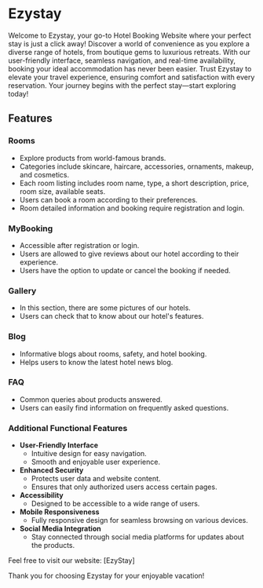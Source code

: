 # Ezystay

Welcome to Ezystay, your go-to Hotel Booking Website where your perfect stay is just a click away! Discover a world of convenience as you explore a diverse range of hotels, from boutique gems to luxurious retreats. With our user-friendly interface, seamless navigation, and real-time availability, booking your ideal accommodation has never been easier. Trust Ezystay to elevate your travel experience, ensuring comfort and satisfaction with every reservation. Your journey begins with the perfect stay—start exploring today!

## Features

### Rooms

- Explore products from world-famous brands.
- Categories include skincare, haircare, accessories, ornaments, makeup, and cosmetics.
- Each room listing includes room name, type, a short description, price, room size, available seats.
- Users can book a room according to their preferences.
- Room detailed information and booking require registration and login.

### MyBooking

- Accessible after registration or login.
- Users are allowed to give reviews about our hotel according to their experience.
- Users have the option to update or cancel the booking if needed.

### Gallery

- In this section, there are some pictures of our hotels.
- Users can check that to know about our hotel's features.

### Blog

- Informative blogs about rooms, safety, and hotel booking.
- Helps users to know the latest hotel news blog.

### FAQ

- Common queries about products answered.
- Users can easily find information on frequently asked questions.

### Additional Functional Features

- **User-Friendly Interface**
  - Intuitive design for easy navigation.
  - Smooth and enjoyable user experience.
- **Enhanced Security**
  - Protects user data and website content.
  - Ensures that only authorized users access certain pages.
- **Accessibility**
  - Designed to be accessible to a wide range of users.
- **Mobile Responsiveness**
  - Fully responsive design for seamless browsing on various devices.
- **Social Media Integration**
  - Stay connected through social media platforms for updates about the products.

Feel free to visit our website: [EzyStay]

Thank you for choosing Ezystay for your enjoyable vacation!
